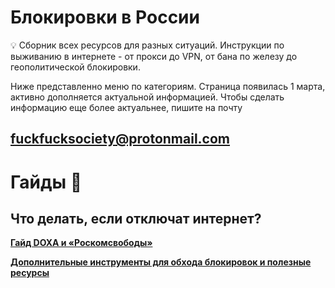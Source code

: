 
# Блокировки в России

<aside>
💡 Сборник всех ресурсов для разных ситуаций. Инструкции по выживанию в интернете - от прокси до VPN, от бана по железу до геополитической блокировки.

</aside>

Ниже представленно меню по категориям. Страница появилась 1 марта, активно дополняется актуальной информацией. Чтобы сделать информацию еще более актуальнее, пишите на почту 

## [fuckfucksociety@protonmail.com](mailto:fuckfucksociety@protonmail.com)

# Гайды 📖



## Что делать, если отключат интернет?

[**Гайд DOXA и «Роскомсвободы»**](guides/doxa.md)

[**Дополнительные инструменты для обхода блокировок и полезные ресурсы**](guides/extra.md)

